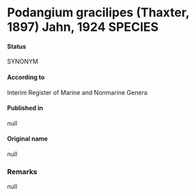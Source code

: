 Podangium gracilipes (Thaxter, 1897) Jahn, 1924 SPECIES
=======

#### Status
SYNONYM

#### According to
Interim Register of Marine and Nonmarine Genera

#### Published in
null

#### Original name
null

### Remarks
null